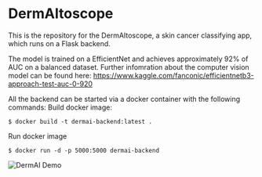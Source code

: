 # DermAItoscope

This is the repository for the DermAItoscope, a skin cancer classifying app, which runs on a Flask backend.

The model is trained on a EfficientNet and achieves approximately 92% of AUC on a balanced dataset.
Further infomration about the computer vision model can be found here: https://www.kaggle.com/fanconic/efficientnetb3-approach-test-auc-0-920

All the backend can be started via a docker container with the following commands:
Build docker image:
```
$ docker build -t dermai-backend:latest .
```

Run docker image 
```
$ docker run -d -p 5000:5000 dermai-backend
```

![DermAI Demo](dermai_gif.gif)
